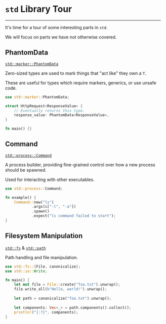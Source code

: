 # `std` Library Tour

---

It's time for a tour of some interesting parts in `std`.

We will focus on parts we have not otherwise covered.

## PhantomData

[`std::marker::PhantomData`](https://doc.rust-lang.org/std/marker/struct.PhantomData.html)

Zero-sized types are used to mark things that "act like" they own a `T`.

These are useful for types which require markers, generics, or use unsafe code.

```rust []
use std::marker::PhantomData;

struct HttpRequest<ResponseValue> {
    // Eventually returns this type.
    response_value: PhantomData<ResponseValue>,
}

fn main() {}
```

## Command

[`std::process::Command`](https://doc.rust-lang.org/std/process/struct.Command.html)

A process builder, providing fine-grained control over how a new process should be spawned.

Used for interacting with other executables.

```rust []
use std::process::Command;

fn example() {
    Command::new("ls")
            .args(&["-l", "-a"])
            .spawn()
            .expect("ls command failed to start");
}
```

## Filesystem Manipulation

[`std::fs`](https://doc.rust-lang.org/std/fs/) & [`std::path`](https://doc.rust-lang.org/std/path/)

Path handling and file manipulation.

```rust []
use std::fs::{File, canonicalize};
use std::io::Write;

fn main() {
    let mut file = File::create("foo.txt").unwrap();
    file.write_all(b"Hello, world!").unwrap();
    
    let path = canonicalize("foo.txt").unwrap();
        
    let components: Vec<_> = path.components().collect();
    println!("{:?}", components);
}
```

